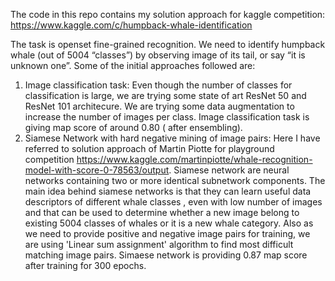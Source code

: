
The code in this repo contains my solution approach for kaggle competition: https://www.kaggle.com/c/humpback-whale-identification

The task is openset fine-grained recognition. We need to identify humpback whale (out of 5004 “classes”) by observing image of its tail, or say “it is unknown one”.
Some of the initial approaches followed are: 
1) Image classification task: Even though the number of classes for classification is large, we are trying some state of art ResNet 50 and ResNet 101 architecure. We are trying some data augmentation to increase the number of images per class. Image classification task is giving map score of around 0.80 ( after ensembling).
2) Siamese Network with hard negative mining of image pairs: Here I have referred to solution approach of Martin Piotte for playground competition https://www.kaggle.com/martinpiotte/whale-recognition-model-with-score-0-78563/output. Siamese network are neural networks containing two or more identical subnetwork components. The main idea behind siamese networks is that they can learn useful data descriptors of different whale classes , even with low number of images and that can be used to determine whether a new image belong to existing 5004 classes of whales or it is a new whale category.
Also as we need to provide positive and negative image pairs for training, we are using 'Linear sum assignment' algorithm to find most difficult matching image pairs. Simaese network is providing 0.87 map score after training for 300 epochs. 


